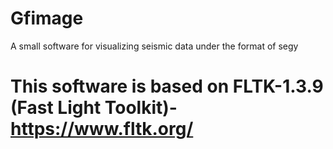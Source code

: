 # Gfimage
A small software for visualizing seismic data under the format of segy
# This software is based on FLTK-1.3.9 (Fast Light Toolkit)-https://www.fltk.org/
